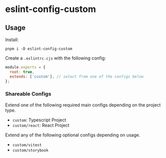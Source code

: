 # eslint-config-custom

## Usage

Install:

```
pnpm i -D eslint-config-custom
```

Create a `.eslintrc.cjs` with the following config:

```javascript
module.exports = {
  root: true,
  extends: ['custom'], // select from one of the configs below
};
```

### Shareable Configs

Extend one of the following required main configs depending on the project type.

- `custom`: Typescript Project
- `custom/react`: React Project

Extend any of the following optional configs depending on usage.

- `custom/vitest`
- `custom/storybook`

